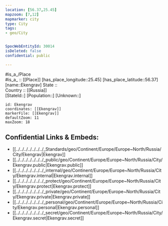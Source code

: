 ```yaml
---
location: [56.37,25.45] 
mapzoom: [7,12] 
mapmarker: city 
type: City
tags:
- geo/City


SpocWebEntityId: 30014
isDeleted: false
confidential: public

---
```

#is_a_/Place  
#is_a_ :: [[Place]] 
[has_place_longitude::25.45] 
[has_place_latitude::56.37] 
[name::Ekengrav] 
State ::  
Country :: [[Russia]]  
[StateId::] 
[Population::] 
[Unknown::] 


```leaflet
id: Ekengrav
coordinates: [[Ekengrav]] 
markerFile: [[Ekengrav]] 
defaultZoom: 11 
maxZoom: 18
```


## Confidential Links & Embeds: 
- [[../../../../../../../_Standards/geo/Continent/Europe/Europe~North/Russia/City/Ekengrav|Ekengrav]] 
- [[../../../../../../../_public/geo/Continent/Europe/Europe~North/Russia/City/Ekengrav.public|Ekengrav.public]] 
- [[../../../../../../../_internal/geo/Continent/Europe/Europe~North/Russia/City/Ekengrav.internal|Ekengrav.internal]] 
- [[../../../../../../../_protect/geo/Continent/Europe/Europe~North/Russia/City/Ekengrav.protect|Ekengrav.protect]] 
- [[../../../../../../../_private/geo/Continent/Europe/Europe~North/Russia/City/Ekengrav.private|Ekengrav.private]] 
- [[../../../../../../../_personal/geo/Continent/Europe/Europe~North/Russia/City/Ekengrav.personal|Ekengrav.personal]] 
- [[../../../../../../../_secret/geo/Continent/Europe/Europe~North/Russia/City/Ekengrav.secret|Ekengrav.secret]] 
